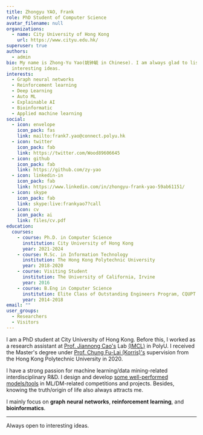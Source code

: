 ```yaml
---
title: Zhongyu YAO, Frank
role: PhD Student of Computer Science
avatar_filename: null
organizations:
  - name: City University of Hong Kong
    url: https://www.cityu.edu.hk/
superuser: true
authors:
  - admin
bio: My name is Zhong-Yu Yao(姚钟毓 in Chinese). I am always glad to listen to
  interesting ideas.
interests:
  - Graph neural networks
  - Reinforcement learning
  - Deep Learning
  - Auto ML
  - Explainable AI
  - Bioinformatic
  - Applied machine learning
social:
  - icon: envelope
    icon_pack: fas
    link: mailto:frank7.yao@connect.polyu.hk
  - icon: twitter
    icon_pack: fab
    link: https://twitter.com/Wood89606645
  - icon: github
    icon_pack: fab
    link: https://github.com/zy-yao
  - icon: linkedin-in
    icon_pack: fab
    link: https://www.linkedin.com/in/zhongyu-frank-yao-59ab61151/
  - icon: skype
    icon_pack: fab
    link: skype:live:frankyao7?call
  - icon: cv
    icon_pack: ai
    link: files/cv.pdf
education:
  courses:
    - course: Ph.D. in Computer Science
      institution: City University of Hong Kong
      year: 2021-2024
    - course: M.Sc. in Information Technology
      institution: The Hong Kong Polytechnic University
      year: 2018-2020
    - course: Visiting Student
      institution: The University of California, Irvine
      year: 2016
    - course: B.Eng in Computer Science
      institution: Elite Class of Outstanding Engineers Program, CQUPT
      year: 2014-2018
email: ""
user_groups:
  - Researchers
  - Visitors
---
```

I am a PhD student at City University of Hong Kong. Before this, I worked as a research assistant at [Prof. Jiannong Cao's](https://www4.comp.polyu.edu.hk/~csjcao/) Lab [(IMCL)](https://www4.comp.polyu.edu.hk/~labimcl/profile/zhongyu-yao.html) in PolyU. I received the Master's degree under [Prof. Chung Fu-Lai (Korris)'s](https://www4.comp.polyu.edu.hk/~cskchung/) supervision from the Hong Kong Polytechnic University in 2020.

I have a strong passion for machine learning/data mining-related interdisciplinary R&D. I design and develop [some well-performed models/tools](https://www.zhongyu.site/#projects) in ML/DM-related competitions and projects. Besides, knowing the truth/origin of life also always attracts me.

I mainly focus on **graph** **neural** **networks**, **reinforcement** **learning**, and **bioinformatics**.

- - -

Always open to interesting ideas.